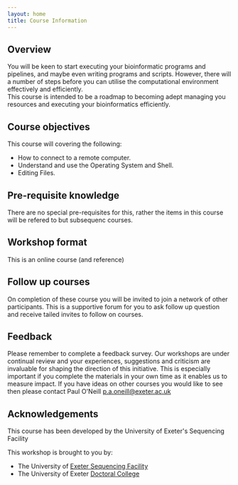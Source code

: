 ```yaml
---
layout: home
title: Course Information
---
```


## Overview

You will be keen to start executing your bioinformatic programs and pipelines, and maybe even writing programs and scripts. 
However, there will a number of steps before you can utilise the computational environment effectively and efficiently.  
This course is intended to be a roadmap to becoming adept managing you resources and executing your bioinformatics efficiently.

## Course objectives

This course will covering the following:

- How to connect to a remote computer.
- Understand and use the Operating System and Shell.
- Editing Files.

## Pre-requisite knowledge

There are no special pre-requisites for this, rather the items in this course will be refered to but subsequenc courses.

## Workshop format

This is an online course (and reference)


## Follow up courses

On completion of these course you will be invited to join a network of other participants. This is a supportive forum for you to ask follow up question and receive tailed invites to follow on courses.

## Feedback

Please remember to complete a feedback survey. Our workshops are under continual review and your experiences, suggestions and criticism are invaluable for shaping the direction of this initiative. This is especially important if you complete the materials in your own time as it enables us to measure impact. If you have ideas on other courses you would like to see then please contact Paul O'Neill <p.a.oneill@exeter.ac.uk>

## Acknowledgements

This course has been developed by the University of Exeter's Sequencing Facility 

This workshop is brought to you by:

- The University of [Exeter Sequencing Facility](http://biosciences.exeter.ac.uk/sequencing/)
- The University of Exeter [Doctoral College](https://www.exeter.ac.uk/research/doctoralcollege/)
